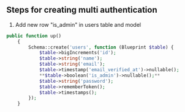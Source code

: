 ## Steps for creating multi authentication 
1. Add new row "is_admin" in users table and model
````php
public function up()
    {
        Schema::create('users', function (Blueprint $table) {
            $table->bigIncrements('id');
            $table->string('name');
            $table->string('email');
            $table->timestamp('email_verified_at')->nullable();
            **$table->boolean('is_admin')->nullable();**
            $table->string('password');
            $table->rememberToken();
            $table->timestamps();
        });
    }
